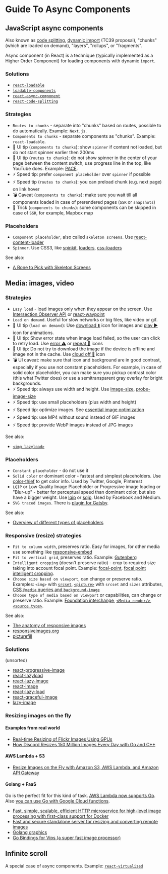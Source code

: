 # Guide To Async Components

## JavaScript async components

Also known as [code splitting](https://webpack.github.io/docs/code-splitting.html), [dynamic import](https://github.com/tc39/proposal-dynamic-import) (TC39 proposal), "chunks" (which are loaded on demand), "layers", "rollups", or "fragments".

Async component (in React) is a technique (typically implemented as a Higher Order Component) for loading components with dynamic `import`.

### Solutions

- [`react-loadable`](https://github.com/thejameskyle/react-loadable)
- [`loadable-components`](https://github.com/smooth-code/loadable-components)
- [`react-async-component`](https://github.com/ctrlplusb/react-async-component)
- [`react-code-splitting`](https://github.com/didierfranc/react-code-splitting)

### Strategies

- `Routes to chunks` - separate into "chunks" based on routes, possible to do automatically. Example: `Next.js`.
- `Components to chunks` - separate components as "chunks". Example: `react-loadable`.
- 🦄 UI tip (`components to chunks`): show `spinner` if content not loaded, but do not start spinner earlier then 200ms
- 🦄 UI tip (`routes to chunks`): do not show spinner in the center of your page between the content switch, use progress line in the top, like YouTube does. Example: [PACE](http://github.hubspot.com/pace/docs/welcome/).
- ⚡ Speed tip: prefer `component placeholder` over `spinner` if possible
- ⚡ Speed tip (`routes to chunks`): you can preload chunk (e.g. next page) on link hover
- 💣 Caveat (`components to chunks`): make sure you wait till all components loaded in case of prerendered pages (`SSR` or `snapshots`)
- 🎱 Trick (`components to chunks`): some components can be skipped in case of `SSR`, for example, Mapbox map

### Placeholders
- `Component placeholder`, also called `skeleton screens`. Use [react-content-loader](https://github.com/danilowoz/react-content-loader)
- `Spinner`. Use CSS3, like [spinkit](http://tobiasahlin.com/spinkit/), [loaders](https://connoratherton.com/loaders), [css-loaders](https://projects.lukehaas.me/css-loaders/)

See also:
- [A Bone to Pick with Skeleton Screens](https://www.viget.com/articles/a-bone-to-pick-with-skeleton-screens/)

## Media: images, video

### Strategies

- `Lazy load` - load images only when they appear on the screen. Use [Intersection Observer API](https://developer.mozilla.org/en-US/docs/Web/API/Intersection_Observer_API) or [react-waypoint](https://github.com/brigade/react-waypoint)
- `Load on demand`. Useful for slow networks or big files, like video or gif.
- 🦄 UI tip (`load on demand`): Use [download ⬇️](https://material.io/icons/#ic_file_download) icon for images and [play ▶️](https://material.io/icons/#ic_play_arrow) icon for animations.
- 🦄 UI tip: Show error state when image load failed, so the user can click to retry load. Use [error ⚠️](https://material.io/icons/#ic_error) or [repeat 🔁](https://material.io/icons/#ic_repeat) icons
- 🦄 UI tip: Do not try to download the image if the device is offline and image not in the cache. Use [cloud off 🚫](https://material.io/icons/#ic_cloud_off) icon
- 💣 UI caveat: make sure that icon and background are in good contrast, especially if you use not constant placeholders. For example, in case of solid color placeholder, you can make sure you pickup contrast color (this what Twitter does) or use a semitransparent gray overlay for bright backgrounds.
- ⚡ Speed tip: always use width and height. Use [image-size](https://www.npmjs.com/package/image-size), [probe-image-size](https://github.com/nodeca/probe-image-size)
- ⚡ Speed tip: use small placeholders (plus width and height)
- ⚡ Speed tip: optimize images. See [essential image optimization](https://images.guide/)
- ⚡ Speed tip: use MP4 without sound instead of GIF images
- ⚡ Speed tip: provide WebP images instead of JPG images

See also:
- [`<img lazyload>`](https://docs.google.com/document/d/1e8ZbVyUwgIkQMvJma3kKUDg8UUkLRRdANStqKuOIvHg/edit#heading=h.fuqo94v1qejx)

### Placeholders

- `Constant placeholder` - do not use it
- `Solid color` or dominant color - fastest and simplest placeholders. Use [color-thief](https://github.com/lokesh/color-thief) to get color info. Used by Twitter, Google, Pinterest
- `LQIP` or Low Quality Image Placeholder or Progressive image loading or "Blur-up" - better for perceptual speed than dominant color, but also have a bigger weight. Use [lqip](https://github.com/zouhir/lqip) or [sqip](https://github.com/technopagan/sqip). Used by Facebook and Medium.
- `SVG traced images`. There is [plugin for Gatsby](https://using-gatsby-image.gatsbyjs.org/traced-svg/).

See also:

- [Overview of different types of placeholders](https://medium.freecodecamp.org/using-svg-as-placeholders-more-image-loading-techniques-bed1b810ab2c)

### Responsive (resize) strategies

- `Fit to column width`, preserves ratio. Easy for images, for other media use something like [responsive-embed](https://foundation.zurb.com/sites/docs/responsive-embed.html)
- `Fit to vertical grid`, preserves ratio. Example: [Gutenberg](https://matejlatin.github.io/Gutenberg/)
- `Intelligent cropping` (doesn't preserve ratio) - crop to required size taking into account focal point. Example: [focal-point](https://github.com/adamdbradley/focal-point#readme), [focal point intelligent cropping](https://designshack.net/articles/mobile/focal-point-intelligent-cropping-of-responsive-images/).
- `Choose size based on viewport`, can change or preserve ratio. Examples: `<img>` with [`srcset`](https://caniuse.com/#search=srcset), [`<picture>`](https://caniuse.com/#search=picture) with `srcset` and `sizes` attributes, [CSS `@media` queries and `background-image`](https://www.smashingmagazine.com/2013/07/simple-responsive-images-with-css-background-images/#the-css-background-image-property)
- `Choose type of media based on viewport` or capabilities, can change or preserve ratio. Example: [Foundation interchange](https://foundation.zurb.com/sites/docs/v/5.5.3/components/interchange.html), [`<Media render/>`](https://github.com/jaredpalmer/react-fns#media-render), [`<source type>`](https://developer.mozilla.org/en-US/docs/Web/HTML/Element/source).

See also:
- [The anatomy of responsive images](https://jakearchibald.com/2015/anatomy-of-responsive-images/)
- [responsiveimages.org](https://responsiveimages.org/)
- [picturefill](http://scottjehl.github.io/picturefill/)

### Solutions

(unsorted)

- [react-progressive-image](https://github.com/FormidableLabs/react-progressive-image)
- [react-lazyload](https://github.com/jasonslyvia/react-lazyload)
- [react-lazy-image](https://github.com/sergiodxa/react-lazy-image)
- [react-image](https://github.com/mbrevda/react-image)
- [react-lazy-load](https://github.com/loktar00/react-lazy-load)
- [react-graceful-image](https://github.com/linasmnew/react-graceful-image)
- [lazy-image](https://github.com/notwaldorf/lazy-image)

### Resizing images on the fly

#### Examples from real world

- [Real-time Resizing of Flickr Images Using GPUs](http://code.flickr.net/2015/06/25/real-time-resizing-of-flickr-images-using-gpus/)
- [How Discord Resizes 150 Million Images Every Day with Go and C++](https://blog.discordapp.com/how-discord-resizes-150-million-images-every-day-with-go-and-c-c9e98731c65d)

#### AWS Lambda + S3

- [Resize Images on the Fly with Amazon S3, AWS Lambda, and Amazon API Gateway](https://aws.amazon.com/blogs/compute/resize-images-on-the-fly-with-amazon-s3-aws-lambda-and-amazon-api-gateway/)

#### Golang + FaaS

Go is the perfect fit for this kind of task. [AWS Lambda now supports Go](https://aws.amazon.com/ru/about-aws/whats-new/2018/01/aws-lambda-supports-go/). Also [you can use Go with Google Cloud functions](https://github.com/GoogleCloudPlatform/cloud-functions-go).

- [Fast, simple, scalable, efficient HTTP microservice for high-level image processing with first-class support for Docker](https://github.com/h2non/imaginary)
- [Fast and secure standalone server for resizing and converting remote images](https://github.com/DarthSim/imgproxy)
- [Golang graphics](http://libs.club/golang/media/graphics)
- [Go Bindings for Vips (a super fast image processor)](https://github.com/DAddYE/vips)

## Infinite scroll
A special case of async components. Example: [`react-virtualized`](https://bvaughn.github.io/react-virtualized/#/wizard)
